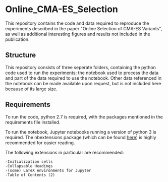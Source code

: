 # Online_CMA-ES_Selection

This repository contains the code and data required to reproduce the experiments described in the paper "Online Selection of CMA-ES Variants", as well as additional interesting figures and results not included in the publication.

## Structure
This repository consists of three seperate folders, containing the python code used to run the experiments; the notebook used to process the data and part of the data required to use the notebook. 
Other data referenced in the notebook can be made available upon request, but is not included here because of its large size.

## Requirements
To run the code, python 2.7 is required, with the packages mentioned in the requirements file installed. 

To run the notebook, Jupyter notebooks running a version of python 3 is required.  The nbextensions package (which can be found [here](https://github.com/ipython-contrib/jupyter_contrib_nbextensions)) is highly recommended for easier reading.

The following extensions in particular are recommended:

    -Initialization cells
    -Collapsable Headings
    -(some) LaTeX environments for Jupyter
    -Table of Contents (2)
    